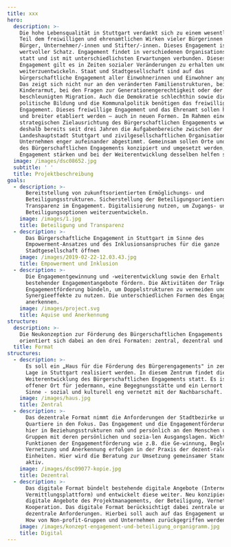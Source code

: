 ```yaml
---
title: xxx
hero:
  description: >-
    Die hohe Lebensqualität in Stuttgart verdankt sich zu einem wesentlichen
    Teil dem freiwilligen und ehrenamtlichen Wirken vieler Bürgerinnen und
    Bürger, Unternehmer/-innen und Stifter/-innen. Dieses Engagement ist ein
    wertvoller Schatz. Engagement findet in verschiedenen Organisationsformen
    statt und ist mit unterschiedlichsten Erwartungen verbunden. Dieses
    Engagement gilt es in Zeiten sozialer Veränderungen zu erhalten und
    weiterzuentwickeln. Staat und Stadtgesellschaft sind auf das
    bürgerschaftliche Engagement aller Einwohnerinnen und Einwohner angewiesen.
    Das zeigt sich nicht nur an den veränderten Familienstrukturen, bei der
    Kinderarmut, bei den Fragen zur Generationengerechtigkeit oder der
    beschleunigten Migration. Auch die Demokratie schlechthin sowie die
    politische Bildung und die Kommunalpolitik benötigen das freiwillige
    Engagement. Dieses freiwillige Engagement und das Ehrenamt sollen honoriert
    und breiter etabliert werden – auch in neuen Formen. Im Rahmen einer neuen
    strategischen Zielausrichtung des Bürgerschaftlichen Engagements werden
    deshalb bereits seit drei Jahren die Aufgabenbereiche zwischen der
    Landeshauptstadt Stuttgart und zivilgesellschaftlichen Organisationen und
    Unternehmen enger aufeinander abgestimmt. Gemeinsam sollen Orte und Formate
    des Bürgerschaftlichen Engagements konzipiert und umgesetzt werden, die das
    Engagement stärken und bei der Weiterentwicklung desselben helfen sollen.
  image: /images/dsc08652.jpg
  subtitle: ' '
  title: Projektbeschreibung
goals:
  - description: >-
      Bereitstellung von zukunftsorientierten Ermöglichungs- und
      Beteiligungsstrukturen. Sicherstellung der Beteiligungsorientierung und
      Transparenz im Engagement. Digitalisierung nutzen, um Zugangs- und
      Beteiligungsoptionen weiterzuentwickeln. 
    image: /images/1.jpg
    title: Beteiligung und Transparenz
  - description: >-
      Das Bürgerschaftliche Engagement in Stuttgart im Sinne des
      Empowerment-Ansatzes und des Inklusionsanspruches für die ganze
      Stadtgesellschaft öffnen
    image: /images/2019-02-22-12.03.43.jpg
    title: Empowerment und Inklusion
  - description: >-
      Die Engagementgewinnung und -weiterentwicklung sowie den Erhalt
      bestehender Engagementangebote fördern. Die Aktivitäten der Träger der
      Engagementförderung bündeln, um Doppelstrukturen zu vermeiden und
      Synergieeffekte zu nutzen. Die unterschiedlichen Formen des Engagements
      anerkennen.
    image: /images/project.svg
    title: Aquise und Anerkennung
structure:
  description: >-
    Die Neukonzeption zur Förderung des Bürgerschaftlichen Engagements
    orientiert sich dabei an den drei Formaten: zentral, dezentral und digital
  title: Format
structures:
  - description: >-
      Es soll ein „Haus für die Förderung des Bürgerengagements" in zentraler
      Lage in Stuttgart realisiert werden. In diesem Zentrum findet die
      Weiterentwicklung des Bürgerschaftlichen Engagements statt. Es ist ein
      offener Ort für jedermann, eine Begegnungsstätte und ein Lernort im besten
      Sinne - sozial und kulturell eng vernetzt mit der Nachbarschaft. 
    image: /images/haus.jpg
    title: Zentral
  - description: >-
      Das dezentrale Format nimmt die Anforderungen der Stadtbezirke und
      Quartiere in den Fokus. Das Engagement und die Engagementförderung erfolgt
      hier in Beziehungsstrukturen nah und persönlich an den Menschen und
      Gruppen mit deren persönlichen und sozia-len Ausgangslagen. Wichtige
      Funktionen der Engagementförderung wie z.B. die Ge-winnung, Begleitung,
      Vernetzung und Anerkennung erfolgen in der Praxis der dezent-ralen
      Einheiten. Hier wird die Beratung zur Umsetzung gemeinsamer Standards
      aktiv. 
    image: /images/dsc09077-kopie.jpg
    title: Dezentral
  - description: >-
      Das digitale Format bündelt bestehende digitale Angebote (Internetangebot,
      Vermittlungsplattform) und entwickelt diese weiter. Neu konzipiert werden
      digitale Angebote des Projektmanagements, der Beteiligung, Vernetzung und
      Kooperation. Das digitale Format berücksichtigt dabei zentrale und
      dezentrale Anforderungen. Hierbei soll auch auf das Engagement und Know
      How von Non-profit-Gruppen und Unternehmen zurückgegriffen werden. 
    image: /images/konzept-engagement-und-beteiligung_organigramm.jpg
    title: Digital
---
```

<ProjectPage />
